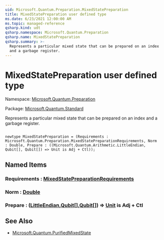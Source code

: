 ```yaml
---
uid: Microsoft.Quantum.Preparation.MixedStatePreparation
title: MixedStatePreparation user defined type
ms.date: 6/23/2021 12:00:00 AM
ms.topic: managed-reference
qsharp.kind: udt
qsharp.namespace: Microsoft.Quantum.Preparation
qsharp.name: MixedStatePreparation
qsharp.summary: >-
  Represents a particular mixed state that can be prepared on an index
  and a garbage register.
---
```


# MixedStatePreparation user defined type

Namespace: [Microsoft.Quantum.Preparation](xref:Microsoft.Quantum.Preparation)

Package: [Microsoft.Quantum.Standard](https://nuget.org/packages/Microsoft.Quantum.Standard)


Represents a particular mixed state that can be prepared on an indexand a garbage register.

```qsharp

newtype MixedStatePreparation = (Requirements : Microsoft.Quantum.Preparation.MixedStatePreparationRequirements, Norm : Double, Prepare : ((Microsoft.Quantum.Arithmetic.LittleEndian, Qubit[], Qubit[]) => Unit is Adj + Ctl));
```



## Named Items

### Requirements : [MixedStatePreparationRequirements](xref:Microsoft.Quantum.Preparation.MixedStatePreparationRequirements)


### Norm : [Double](xref:microsoft.quantum.qsharp.valueliterals#double-literals)


### Prepare : ([LittleEndian](xref:Microsoft.Quantum.Arithmetic.LittleEndian),[Qubit](xref:microsoft.quantum.qsharp.valueliterals#qubit-literals)[],[Qubit](xref:microsoft.quantum.qsharp.valueliterals#qubit-literals)[]) => [Unit](xref:microsoft.quantum.qsharp.valueliterals#unit-literal)  is Adj + Ctl



## See Also

- [Microsoft.Quantum.PurifiedMixedState](xref:Microsoft.Quantum.PurifiedMixedState)
